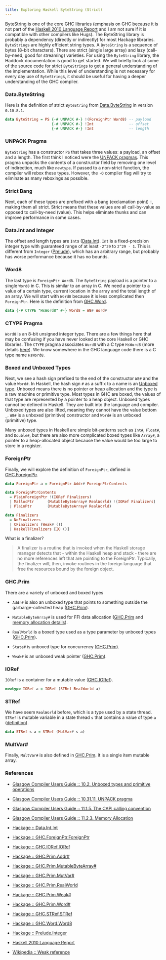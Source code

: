 ```yaml
---
title: Exploring Haskell ByteString (Strict)
---
```


ByteString is one of the core GHC libraries (emphasis on GHC because it is not 
part of the [Haskell 2010 Language Report](https://www.haskell.org/onlinereport/haskell2010/)
and I am not sure if it is compatible with other compilers like Hugs).
The ByteString library is probably a dependency (directly or indirectly) for 
most Hackage libraries. `ByteString`s are highly efficient string types. A 
`ByteString` is a sequence of bytes (8-bit characters). There are strict (single 
large array) and lazy (call-by-need, good for streaming) varieties. For using the
`ByteString` library, the Haddock documentation is good to get started. We will 
briefly look at some of the source code for strict `ByteString`s to get a 
general understanding of the implementation. While
this level of understanding is not necessary for every day use of `ByteString`s, 
it should be useful for having a deeper understanding of the GHC compiler.

### Data.ByteString

Here is the definition of strict `ByteString` from [Data.ByteString](https://hackage.haskell.org/package/bytestring-0.10.8.1/docs/src/Data-ByteString-Internal.html#ByteString) in version `0.10.8.1`.

```haskell
data ByteString = PS {-# UNPACK #-} !(ForeignPtr Word8) -- payload
                     {-# UNPACK #-} !Int                -- offset
                     {-# UNPACK #-} !Int                -- length
```

### UNPACK Pragma

`ByteString` has a constructor `PS` that takes three values: a payload, an offset 
and a length. The first think I noticed were the [UNPACK pragmas](https://downloads.haskell.org/~ghc/8.0.2/docs/html/users_guide/glasgow_exts.html#unpack-pragma).
This pragma unpacks the contents of a constructor field by removing one level of 
indirection, much like `newtype`. If passed to a non-strict function, 
the compiler will rebox these types. However, the `-O` compiler flag will try 
to eliminate as many reboxings as possible.

### Strict Bang

Next, each of these types are prefixed with a bang (exclamation point) `!`, 
making them all strict. Strict means that these values are all call-by-value 
as opposed to call-by-need (value). This helps eliminate thunks and can improve 
performance in some cases.

### Data.Int and Integer

The offset and length types are `Int`s ([Data.Int](https://hackage.haskell.org/package/base-4.9.1.0/docs/Data-Int.html#t:Int)). 
`Int` is a fixed-precision integer type with guaranteed range of at least 
`-2^29` to `2^29 - 1`. This is different from `Integer` ([Prelude](http://hackage.haskell.org/package/base-4.9.1.0/docs/Prelude.html#t:Integer)), 
which has an arbitrary range, but probably has worse performance because it has 
no bounds.

### Word8

The last type is `ForeignPtr Word8`. The `ByteString` payload is a pointer to a 
single `Word8` in C. This is similar to an array in C. We need a pointer to a 
value of a certain type, current location in the array and the total length of 
an array. We will start with `Word8` because it is less complicated then 
`ForeignPtr`. Here is the definition from [GHC.Word](https://hackage.haskell.org/package/base-4.9.1.0/docs/src/GHC.Word.html#Word8).

```haskell
data {-# CTYPE "HsWord8" #-} Word8 = W8# Word#
```

### CTYPE Pragma

`Word8` is an 8-bit unsigned integer type. There are a few things here that may 
be confusing if you have never looked at the core Haskell or GHC libraries.
The `CTYPE` pragma associates `Word8` with a C type `HsWord8` (more details [here](https://downloads.haskell.org/~ghc/8.0.2/docs/html/users_guide/ffi-chap.html?highlight=ctype#the-capi-calling-convention)).
We know somewhere in the GHC language code there is a C type name `HsWord8`.

### Boxed and Unboxed Types

Next, we see a hash sign prefixed to the end of the constructor `W8#` and the 
value `Word#`. In Haskell, the hash sign `#` as a suffix to a name is an [Unboxed type](https://downloads.haskell.org/~ghc/8.0.2/docs/html/users_guide/glasgow_exts.html#unboxed-types-and-primitive-operations).
Unboxed means there is no pointer or heap allocation and the type is a raw 
machine or primitive type.  Most types in GHC are boxed, the values of that type 
are represented by a pointer to a heap object. Unboxed types cannot be defined 
in Haskell. They are built into the language and compiler. Unboxed types are 
also lifted, meaning they cannot have the value bottom `_`. `W8#` is a unboxed 
(primitive) constructor and `Word#` is an unboxed (primitive) type.
  
Many unboxed types in Haskell are simple bit-patterns such as `Int#`, `Float#`, 
and `Double#`, but there are also more complicated boxed types like `Array#`,
a pointer to a heap-allocated object because the value would be too large to 
store in a register.

### ForeignPtr

Finally, we will explore the definition of `ForeignPtr`, defined in
[GHC.ForeignPtr](https://hackage.haskell.org/package/base-4.9.1.0/docs/Foreign-ForeignPtr.html#t:ForeignPtr).

```haskell
data ForeignPtr a = ForeignPtr Addr# ForeignPtrContents

data ForeignPtrContents
  = PlainForeignPtr !(IORef Finalizers)
  | MallocPtr      (MutableByteArray# RealWorld) !(IORef Finalizers)
  | PlainPtr       (MutableByteArray# RealWorld)

data Finalizers
  = NoFinalizers
  | CFinalizers (Weak# ())
  | HaskellFinalizers [IO ()]
```

What is a finalizer?

> A finalizer is a routine that is invoked when the Haskell storage manager 
detects that - within the Haskell heap and stack - there are no more references 
left that are pointing to the ForeignPtr. Typically, the finalizer will, then, 
invoke routines in the foreign language that free the resources bound by the foreign object.

### GHC.Prim

There are a variety of unboxed and boxed types 

- `Addr#` is also an unboxed type that points to something outside the 
garbarge-collected heap 
([GHC.Prim](https://hackage.haskell.org/package/ghc-prim-0.5.0.0/docs/src/GHC.Prim.html#Addr%23)). 

- `MutableByteArray#` is used for FFI data allocation
([GHC.Prim](https://hackage.haskell.org/package/ghc-prim-0.5.0.0/docs/GHC-Prim.html#t:MutableArray-35-) and [memory allocation details](https://downloads.haskell.org/~ghc/8.0.2/docs/html/users_guide/ffi-chap.html?highlight=mutablebytearray#memory-allocation)).

- `RealWorld` is a boxed type used as a type parameter by unboxed types ([GHC.Prim](https://hackage.haskell.org/package/ghc-prim-0.5.0.0/docs/GHC-Prim.html#t:RealWorld)).

- `State#` is unboxed type for concurrency ([GHC.Prim](https://hackage.haskell.org/package/ghc-prim-0.5.0.0/docs/GHC-Prim.html#t:State-35-)).

- `Weak#` is an unboxed weak pointer ([GHC.Prim](https://hackage.haskell.org/package/ghc-prim-0.5.0.0/docs/GHC-Prim.html#t:Weak-35-)).

### IORef

`IORef` is a container for a mutable value ([GHC.IORef](https://hackage.haskell.org/package/base-4.9.1.0/docs/src/GHC.IORef.html#IORef)).

```haskell
newtype IORef a = IORef (STRef RealWorld a)
```

### STRef

We have seem `RealWorld` before, which is a type used by a state thread. `STRef`
is mutable variable in a state thread `s` that contains a value of type `a` 
([definition](https://hackage.haskell.org/package/base-4.9.1.0/docs/src/GHC.STRef.html#STRef)).

```haskell
data STRef s a = STRef (MutVar# s a)
```

### MultVar#

Finally, `MultVar#` is also defined in [GHC.Prim](https://hackage.haskell.org/package/ghc-prim-0.5.0.0/docs/GHC-Prim.html#t:MutVar-35-).
It is a single item mutable array.

### References

- [Glasgow Compiler Users Guide :: 10.2. Unboxed types and primitive operations](https://downloads.haskell.org/~ghc/8.0.2/docs/html/users_guide/glasgow_exts.html#unboxed-types-and-primitive-operations)

- [Glasgow Compiler Users Guide :: 10.31.11. UNPACK pragma](https://downloads.haskell.org/~ghc/8.0.2/docs/html/users_guide/glasgow_exts.html#unpack-pragma)

- [Glasgow Compiler Users Guide :: 11.1.5. The CAPI calling convention](https://downloads.haskell.org/~ghc/8.0.2/docs/html/users_guide/ffi-chap.html?highlight=ctype#the-capi-calling-convention)

- [Glasgow Compiler Users Guide :: 11.2.3. Memory Allocation](https://downloads.haskell.org/~ghc/8.0.2/docs/html/users_guide/ffi-chap.html?highlight=mutablebytearray#memory-allocation)

- [Hackage :: Data.Int.Int](https://hackage.haskell.org/package/base-4.9.1.0/docs/Data-Int.html#t:Int)

- [Hackage :: GHC.ForeignPtr.ForeignPtr](https://hackage.haskell.org/package/base-4.9.1.0/docs/src/GHC.ForeignPtr.html#ForeignPtr)

- [Hackage :: GHC.IORef.IORef](https://hackage.haskell.org/package/base-4.9.1.0/docs/src/GHC.IORef.html#IORef)

- [Hackage :: GHC.Prim.Addr#](https://hackage.haskell.org/package/ghc-prim-0.5.0.0/docs/src/GHC.Prim.html#Addr%23)

- [Hackage :: GHC.Prim.MutableByteArray#](https://hackage.haskell.org/package/ghc-prim-0.5.0.0/docs/GHC-Prim.html#t:MutableArray-35-)

- [Hackage :: GHC.Prim.MutVar#](https://hackage.haskell.org/package/ghc-prim-0.5.0.0/docs/GHC-Prim.html#t:MutVar-35-)

- [Hackage :: GHC.Prim.RealWorld](https://hackage.haskell.org/package/ghc-prim-0.5.0.0/docs/GHC-Prim.html#t:RealWorld)

- [Hackage :: GHC.Prim.Weak#](https://hackage.haskell.org/package/ghc-prim-0.5.0.0/docs/GHC-Prim.html#t:Weak-35-)

- [Hackage :: GHC.Prim.Word#](https://hackage.haskell.org/package/ghc-prim-0.5.0.0/docs/GHC-Prim.html#g:4)

- [Hackage :: GHC.STRef.STRef](https://hackage.haskell.org/package/base-4.9.1.0/docs/src/GHC.STRef.html#STRef)

- [Hackage :: GHC.Word.Word8](https://hackage.haskell.org/package/base-4.9.1.0/docs/src/GHC.Word.html#Word8)

- [Hackage :: Prelude.Integer](http://hackage.haskell.org/package/base-4.9.1.0/docs/Prelude.html#t:Integer)

- [Haskell 2010 Language Report](https://www.haskell.org/onlinereport/haskell2010/)

- [Wikipedia :: Weak reference](https://en.wikipedia.org/wiki/Weak_reference)
